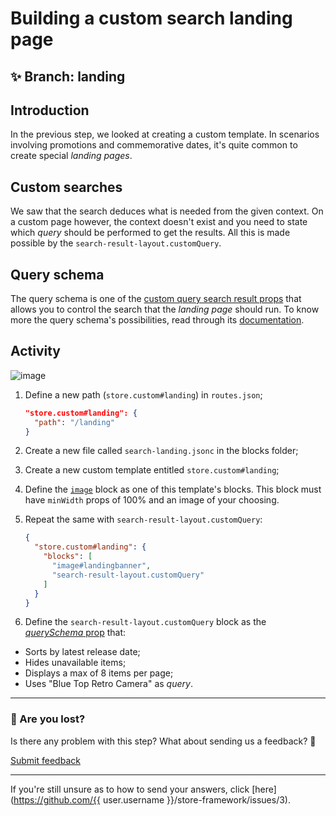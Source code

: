 # Building a custom search landing page 

## :sparkles: **Branch:** landing

## Introduction

In the previous step, we looked at creating a custom template. In scenarios involving promotions and commemorative dates, it's quite common to create special *landing pages*. 

## Custom searches

We saw that the search deduces what is needed from the given context. On a custom page however, the context doesn't exist and you need to state which *query* should be performed to get the results. All this is made possible by the `search-result-layout.customQuery`.

## Query schema

The query schema is one of the [custom query search result props](https://vtex.io/docs/app/vtex.search-result#layout-api) that allows you to control the search that the *landing page* should run. To know more the query schema's possibilities, read through its [documentation](https://vtex.io/docs/app/vtex.search-result#queryschema).

## Activity

![image](https://user-images.githubusercontent.com/18701182/69890324-d1792b80-12d3-11ea-911d-194d2cb778c8.png)

1. Define a new path (`store.custom#landing`) in `routes.json`;

    ```json
    "store.custom#landing": {
      "path": "/landing"
    }
    ```

2. Create a new file called `search-landing.jsonc` in the blocks folder;
3. Create a new custom template entitled `store.custom#landing`;
4. Define the [`image`](https://vtex.io/docs/components/all/vtex.store-components/image) block as one of this template's blocks. This block must have `minWidth` props of 100% and an image of your choosing. 
5. Repeat the same with `search-result-layout.customQuery`:

    ```json
    {
      "store.custom#landing": { 
        "blocks": [
          "image#landingbanner", 
          "search-result-layout.customQuery"
        ]
      }
    }
    ```

6. Define the `search-result-layout.customQuery` block as the [*querySchema* prop](https://vtex.io/docs/app/vtex.search-result#queryschema) that:
  - Sorts by latest release date;
  - Hides unavailable items;
  - Displays a max of 8 items per page;
  - Uses "Blue Top Retro Camera" as *query*.

---

### :no_entry_sign: Are you lost?

Is there any problem with this step? What about sending us a feedback? :pray:

[Submit feedback](https://docs.google.com/forms/d/e/1FAIpQLSeaWrm0Hogm-txm5Ww6mUa68eDuE3WnpFjUSVJ3Wi3dnmCb7A/viewform?usp=pp_url&entry.1784529524=Rodap%C3%A9)

---

If you're still unsure as to how to send your answers, click [here](https://github.com/{{ user.username }}/store-framework/issues/3).
